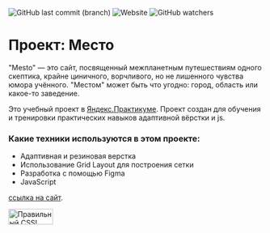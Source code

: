![GitHub last commit (branch)](https://img.shields.io/github/last-commit/fd7c6e1f/mesto/main) ![Website](https://img.shields.io/website?color=gold&label=r0bomurl10k.github.io%2Fmesto&up_color=gree&up_message=online&url=https%3A%2F%2Ffd7c6e1f.github.io%2Fmesto%2F)  ![GitHub watchers](https://img.shields.io/github/watchers/fd7c6e1f/mesto?style=social)

# Проект: Место

"Mesto" — это сайт, посвященный межпланетным путешествиям одного скептика, крайне циничного, ворчливого, но не лишенного чувства юмора учённого.
"Местом" может быть что угодно: город, область или какое-то заведение.


Это учебный проект в [Яндекс.Практикуме](https://praktikum.yandex.ru/profile/web/). Проект создан для обучения и тренировки практических навыков адаптивной вёрстки и js.

### Какие техники используются в этом проекте:
* Адаптивная и резиновая верстка
* Использование Grid Layout для построения сетки
* Разработка с помощью Figma
* JavaScript

[ссылка на сайт](https://fd7c6e1f.github.io/mesto/).

<p>
    <a href="https://jigsaw.w3.org/css-validator/check/referer">
        <img style="border:0;width:88px;height:31px"
            src="https://jigsaw.w3.org/css-validator/images/vcss-blue"
            alt="Правильный CSS!" />
    </a>
</p>

